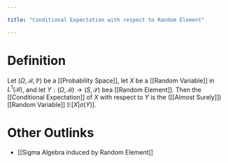 ```yaml
---

title: "Conditional Expectation with respect to Random Element"

---
```

# Definition
Let $(\Omega, \mathcal{B}, \mathbb{P})$ be a [[Probability Space]], let $X$ be a [[Random Variable]] in $L^{1}(\mathcal{B})$, and let $Y: (\Omega, \mathcal{B}) \to (S, \mathcal{S})$ bea  [[Random Element]]. Then the [[Conditional Expectation]] of $X$  with respect to $Y$ is the ([[Almost Surely]])  [[Random Variable]] $\mathbb{E}[X | \sigma(Y)]$.

# Other Outlinks
- [[Sigma Algebra induced by Random Element]]